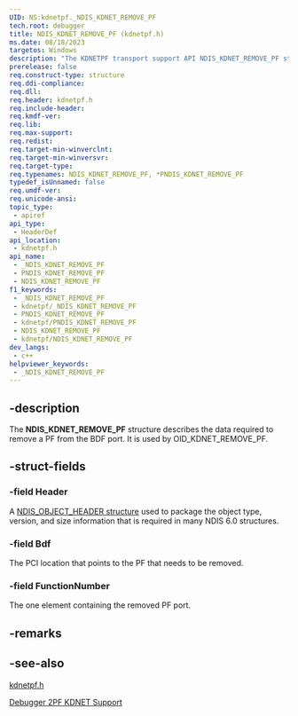 ```yaml
---
UID: NS:kdnetpf._NDIS_KDNET_REMOVE_PF
tech.root: debugger
title: NDIS_KDNET_REMOVE_PF (kdnetpf.h)
ms.date: 08/18/2023
targetos: Windows
description: "The KDNETPF transport support API NDIS_KDNET_REMOVE_PF structure describes the data required to remove a PF from the BDF port." 
prerelease: false
req.construct-type: structure
req.ddi-compliance: 
req.dll: 
req.header: kdnetpf.h
req.include-header: 
req.kmdf-ver: 
req.lib: 
req.max-support: 
req.redist: 
req.target-min-winverclnt: 
req.target-min-winversvr: 
req.target-type: 
req.typenames: NDIS_KDNET_REMOVE_PF, *PNDIS_KDNET_REMOVE_PF
typedef_isUnnamed: false
req.umdf-ver: 
req.unicode-ansi: 
topic_type:
 - apiref
api_type:
 - HeaderDef
api_location:
 - kdnetpf.h
api_name:
 - _NDIS_KDNET_REMOVE_PF
 - PNDIS_KDNET_REMOVE_PF
 - NDIS_KDNET_REMOVE_PF
f1_keywords:
 - _NDIS_KDNET_REMOVE_PF
 - kdnetpf/_NDIS_KDNET_REMOVE_PF
 - PNDIS_KDNET_REMOVE_PF
 - kdnetpf/PNDIS_KDNET_REMOVE_PF
 - NDIS_KDNET_REMOVE_PF
 - kdnetpf/NDIS_KDNET_REMOVE_PF
dev_langs:
 - c++
helpviewer_keywords:
 - _NDIS_KDNET_REMOVE_PF
---
```


## -description

The **NDIS_KDNET_REMOVE_PF** structure describes the data required to remove a PF from the BDF port. It is used by OID_KDNET_REMOVE_PF.

## -struct-fields

### -field Header

A [NDIS_OBJECT_HEADER structure](/windows-hardware/drivers/ddi/objectheader/ns-objectheader-ndis_object_header) used to package the object type, version, and size information that is required in many NDIS 6.0 structures.

### -field Bdf

The PCI location that points to the PF that needs to be removed.

### -field FunctionNumber

The one element containing the removed PF port.

## -remarks

## -see-also

[kdnetpf.h](index.md)

[Debugger 2PF KDNET Support](/windows-hardware/drivers/network/debugger-2pf-kdnet-support)
